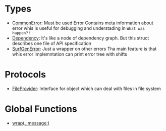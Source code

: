 # Types

  - [CommonError](/CommonError):
    Must be used Error
    Contains meta information about error
    whis is useful for debugging and understading in `What was happen?!`
  - [Dependency](/Dependency):
    It's like a node of dependency graph.
    But this struct describes one file of API specification
  - [SurfGenError](/SurfGenError):
    Just a wrapper on other errors
    Tha main feature is that whis error implemntation can print error tree with shifts

# Protocols

  - [FileProvider](/FileProvider):
    Interface for object which can deal with files in file system

# Global Functions

  - [wrap(\_:​message:​)](/wrap\(_:message:\))
